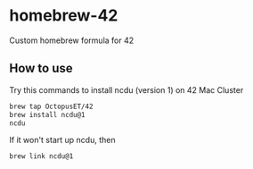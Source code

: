 homebrew-42
===============

Custom homebrew formula for 42

## How to use
Try this commands to install ncdu (version 1) on 42 Mac Cluster
```bash
brew tap OctopusET/42
brew install ncdu@1
ncdu
```

If it won't start up ncdu, then
```bash
brew link ncdu@1
```

